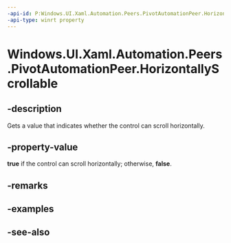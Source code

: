 ```yaml
---
-api-id: P:Windows.UI.Xaml.Automation.Peers.PivotAutomationPeer.HorizontallyScrollable
-api-type: winrt property
---
```


<!-- Property syntax
public bool HorizontallyScrollable { get; }
-->

# Windows.UI.Xaml.Automation.Peers.PivotAutomationPeer.HorizontallyScrollable

## -description
Gets a value that indicates whether the control can scroll horizontally.



## -property-value
**true** if the control can scroll horizontally; otherwise, **false**.

## -remarks

## -examples

## -see-also
